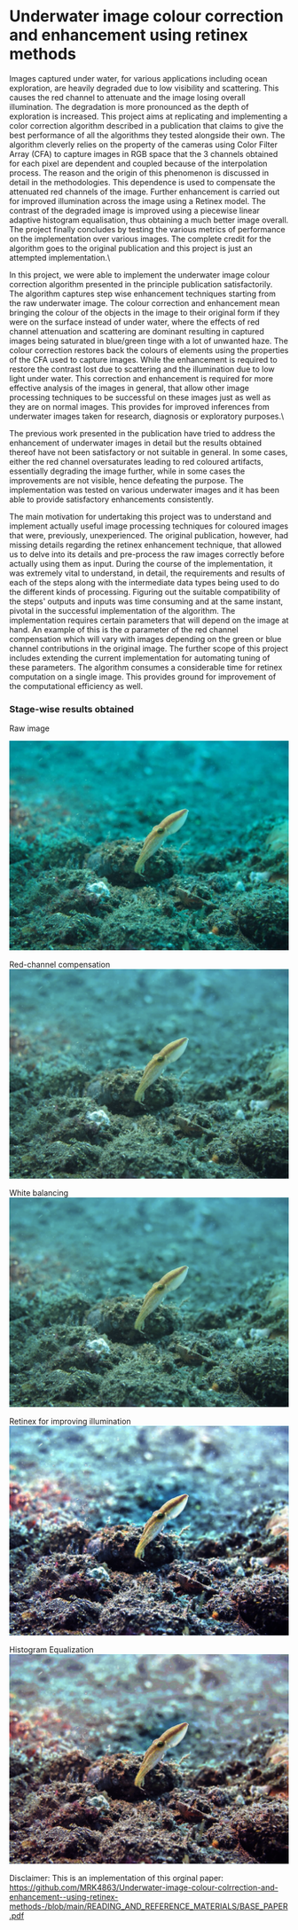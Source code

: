 # Underwater image colour correction and enhancement using retinex methods 

Images captured under water, for various applications including ocean exploration, are heavily degraded due to low visibility and scattering. This causes the red channel to attenuate and the image losing overall illumination. The degradation is more pronounced as the depth of exploration is increased. This project aims at replicating and implementing a color correction algorithm described in a publication that claims to give the best performance of all the algorithms they tested alongside their own. The algorithm cleverly relies on the property of the cameras using Color Filter Array (CFA) to capture images in RGB space that the 3 channels obtained for each pixel are dependent and coupled because of the interpolation process. The reason and the origin of this phenomenon is discussed in detail in the methodologies. This dependence is used to compensate the attenuated red channels of the image. Further enhancement is carried out for improved illumination across the image using a Retinex model. 
The contrast of the degraded image is improved using a piecewise linear adaptive histogram equalisation, thus obtaining a much better image overall. The project finally concludes by testing the various metrics of performance on the implementation over various images. The complete credit for the algorithm goes to the original publication and this project is just an attempted implementation.\\


In this project, we were able to implement the underwater image colour correction algorithm presented in the principle publication satisfactorily. The algorithm captures step wise enhancement techniques starting from the raw underwater image. The colour correction and enhancement mean bringing the colour of the objects in the image to their original form if they were on the surface instead of under water, where the effects of red channel attenuation and scattering are dominant resulting in captured images being saturated in blue/green tinge with a lot of unwanted haze. The colour correction restores back the colours of elements using the properties of the CFA used to capture images. While the enhancement is required to restore the contrast lost due to scattering and the illumination due to low light under water. This correction and enhancement is required for more effective analysis of the images in general, that allow other image processing techniques to be successful on these images just as well as they are on normal images. This provides for improved inferences from underwater images taken for research, diagnosis or exploratory purposes.\

The previous work presented in the publication have tried to address the enhancement of underwater images in detail but the results obtained thereof have not been satisfactory or not suitable in general. In some cases, either the red channel oversaturates leading to red coloured artifacts, essentially degrading the image further, while in some cases the improvements are not visible, hence defeating the purpose. The implementation was tested on various underwater images and it has been able to provide satisfactory enhancements consistently.

The main motivation for undertaking this project was to understand and implement actually useful image processing techniques for coloured images that were, previously, unexperienced. The original publication, however, had missing details regarding the retinex enhancement technique, that allowed us to delve into its details and pre-process the raw images correctly before actually using them as input. During the course of the implementation, it was extremely vital to understand, in detail, the requirements and results of each of the steps along with the intermediate data types being used to do the different kinds of processing. Figuring out the suitable compatibility of the steps' outputs and inputs was time consuming and at the same instant,  pivotal in the successful implementation of the algorithm.
The implementation requires certain parameters that will depend on the image at hand. An example of this is the $\alpha$ parameter of the red channel compensation which will vary with images depending on the green or blue channel contributions in the original image. The further scope of this project includes extending the current implementation for automating tuning of these parameters. The algorithm consumes a considerable time for retinex computation on a single image. This provides ground for improvement of the computational efficiency as well.

### Stage-wise results obtained
Raw image

<img src = "./IMAGE_RESULTS/1_raw_img_8_FRANKLE.png" alt="Raw image" />

Red-channel compensation
<img src="https://github.com/MRK4863/Underwater-image-colour-colrrection-and-enhancement--using-retinex-methods-/blob/main/IMAGE_RESULTS/2_red_channel_8_FRANKLE.png" alt="Red-channel compensation" />

White balancing
<img src="https://github.com/MRK4863/Underwater-image-colour-colrrection-and-enhancement--using-retinex-methods-/blob/main/IMAGE_RESULTS/2_red_channel_8_FRANKLE.png" alt="Red-channel compensation" />

Retinex for improving illumination
<img src="https://github.com/MRK4863/Underwater-image-colour-colrrection-and-enhancement--using-retinex-methods-/blob/main/IMAGE_RESULTS/4_img_retinex_rgb_8_FRANKLE.png" alt="Retinex" />

Histogram Equalization
<img src="https://github.com/MRK4863/Underwater-image-colour-colrrection-and-enhancement--using-retinex-methods-/blob/main/IMAGE_RESULTS/5_histeq_img_8_FRANKLE.png" alt="Histogram Equalization" />

Disclaimer:
This is an implementation of this orginal paper: https://github.com/MRK4863/Underwater-image-colour-colrrection-and-enhancement--using-retinex-methods-/blob/main/READING_AND_REFERENCE_MATERIALS/BASE_PAPER.pdf
